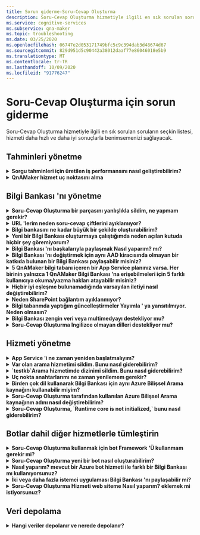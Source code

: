 ```yaml
---
title: Sorun giderme-Soru-Cevap Oluşturma
description: Soru-Cevap Oluşturma hizmetiyle ilgili en sık sorulan soruların seçkin listesi, hizmeti daha hızlı ve daha iyi sonuçlarla benimsemenizi sağlayacak.
ms.service: cognitive-services
ms.subservice: qna-maker
ms.topic: troubleshooting
ms.date: 03/25/2020
ms.openlocfilehash: 06747e2d053171749bfc5c9c394dab3d48674d67
ms.sourcegitcommit: 829d951d5c90442a38012daaf77e86046018e5b9
ms.translationtype: MT
ms.contentlocale: tr-TR
ms.lasthandoff: 10/09/2020
ms.locfileid: "91776247"
---
```

# <a name="troubleshooting-for-qna-maker"></a>Soru-Cevap Oluşturma için sorun giderme

Soru-Cevap Oluşturma hizmetiyle ilgili en sık sorulan soruların seçkin listesi, hizmeti daha hızlı ve daha iyi sonuçlarla benimsemenizi sağlayacak.

<a name="how-to-get-the-qnamaker-service-hostname"></a>

## <a name="manage-predictions"></a>Tahminleri yönetme

<details>
<summary><b>Sorgu tahminleri için üretilen iş performansını nasıl geliştirebilirim?</b></summary>

**Cevap**: performans sorunları, hem App Service hem de bilişsel arama için ölçeği büyütme yapmanız gerektiğini gösterir. Performansı artırmak için Bilişsel Arama bir çoğaltma eklemeyi düşünün.

[Fiyatlandırma katmanları](Concepts/azure-resources.md)hakkında daha fazla bilgi edinin.
</details>

<details>
<summary><b>QnAMaker hizmet uç noktasını alma</b></summary>

**Yanıt**: qnaoluşturucu hizmeti uç noktası, Qnamaker desteği veya UserVoice ile iletişim kurmak için hata ayıklama amacıyla faydalıdır. Uç noktası bu biçimdeki bir URL 'dir: `https://your-resource-name.azurewebsites.net` .

1. [Azure Portal](https://portal.azure.com) QnAMaker hizmetinize (kaynak grubu) gidin

    ![Azure portal 'de QnAMaker Azure Kaynak grubu](./media/qnamaker-how-to-troubleshoot/qnamaker-azure-resourcegroup.png)

1. Soru-Cevap Oluşturma kaynakla ilişkili App Service seçin. Genellikle, adlar aynıdır.

     ![QnAMaker App Service seçin](./media/qnamaker-how-to-troubleshoot/qnamaker-azure-appservice.png)

1. Uç nokta URL 'SI genel bakış bölümünde kullanılabilir

    ![QnAMaker uç noktası](./media/qnamaker-how-to-troubleshoot/qnamaker-azure-gethostname.png)

</details>

## <a name="manage-the-knowledge-base"></a>Bilgi Bankası 'nı yönetme

<details>
<summary><b>Soru-Cevap Oluşturma bir parçasını yanlışlıkla sildim, ne yapmam gerekir?</b></summary>

**Cevap**: arama veya Web uygulaması gibi soru-cevap oluşturma kaynakla birlikte oluşturulan Azure hizmetlerinden hiçbirini silmeyin. Bunlar Soru-Cevap Oluşturma çalışması için gereklidir, Soru-Cevap Oluşturma doğru çalışmayı durdurur.

Soru ve yanıt çiftleri, dosyalar, URL 'Ler, özel sorular ve yanıtlar, bilgi tabanları veya Azure kaynakları dahil olmak üzere tüm silmeler kalıcıdır. Bilgi Bankalarınızın herhangi bir bölümünü silmeden önce, bilgi bankaınızı **Ayarlar** sayfasından dışarı aktardığınızdan emin olun.

</details>

<details>
<summary><b>URL 'lerim neden soru-cevap çiftlerini ayıklamıyor?</b></summary>

**Cevap**: soru-cevap oluşturma geçerli SSS URL 'lerinden bazı soru-cevap (QNA) içeriğini otomatik olarak ayıklayamıyor olabilir. Bu gibi durumlarda, QnA içeriğini bir. txt dosyasına yapıştırabilir ve aracın bunu alıp alabildiğinden bkz. Alternatif olarak, [soru-cevap oluşturma portalı](https://qnamaker.ai)aracılığıyla bilgi bankasında içerik ekleyebilirsiniz.

</details>

<details>
<summary><b>Bilgi bankasını ne kadar büyük bir şekilde oluşturabilirim?</b></summary>

**Cevap**: bilgi bankasındaki boyut, soru-cevap oluşturma hizmeti oluştururken seçtiğiniz Azure Search SKU 'suna bağlıdır. Daha ayrıntılı bilgi için [burayı](./Tutorials/choosing-capacity-qnamaker-deployment.md) okuyun.

</details>

<details>
<summary><b>Yeni bir Bilgi Bankası oluşturmaya çalıştığımda neden açılan kutuda hiçbir şey göremiyorum?</b></summary>

**Cevap**: Azure 'da henüz hiç soru-cevap oluşturma hizmeti oluşturmadınız. Bunu nasıl yapacağınızı öğrenmek için [buradan](./How-To/set-up-qnamaker-service-azure.md) okuyun.

</details>

<details>
<summary><b>Bilgi Bankası 'nı başkalarıyla paylaşmak Nasıl yaparım? mı?</b></summary>

**Cevap**: soru-cevap oluşturma bir hizmet düzeyinde paylaşım çalışır, diğer bir deyişle, hizmette tüm bilgi tabanları paylaşılır. Bilgi Bankası 'nda nasıl [işbirliği yapılacağını okuyun](./How-To/collaborate-knowledge-base.md) .

</details>

<details>
<summary><b>Bilgi Bankası 'nı değiştirmek için aynı AAD kiracısında olmayan bir katkıda bulunan bir Bilgi Bankası paylaşabilir misiniz?</b></summary>

**Yanıt**: paylaşım, Azure rol tabanlı erişim denetimi 'Ne (Azure RBAC) dayanır. Azure 'da _herhangi_ bir kaynağı başka bir kullanıcıyla paylaşabilmek için soru-cevap oluşturma de paylaşabilirsiniz.

</details>

<details>
<summary><b>5 QnAMaker bilgi tabanı içeren bir App Service planınız varsa. Her birinin yalnızca 1 QnAMaker Bilgi Bankası 'na erişebilmeleri için 5 farklı kullanıcıya okuma/yazma hakları atayabilir misiniz?</b></summary>

**Cevap**: tek bir bilgi bankasını değil, tüm QnAMaker hizmetini paylaşabilirsiniz.

</details>

<details>
<summary><b>Hiçbir iyi eşleşme bulunamadığında varsayılan iletiyi nasıl değiştirebilirim?</b></summary>

**Cevap**: varsayılan Ileti, App Service 'teki ayarların bir parçasıdır.
- Azure portal App Service kaynağına gidin

![qnamaker appservice](./media/qnamaker-faq/qnamaker-resource-list-appservice.png)
- **Ayarlar** seçeneğine tıklayın

![qnamaker appservice ayarları](./media/qnamaker-faq/qnamaker-appservice-settings.png)
- **Defaultanswer** ayarının değerini değiştirme
- App Service 'i yeniden başlatın

![qnamaker appservice yeniden başlatma](./media/qnamaker-faq/qnamaker-appservice-restart.png)


</details>

<details>
<summary><b>Neden SharePoint bağlantım ayıklanmıyor?</b></summary>

**Cevap**: daha fazla bilgi için bkz. [veri kaynağı konumları](./Concepts/knowledge-base.md#data-source-locations) .

</details>

<details>
<summary><b>Bilgi tabanmda yaptığım güncelleştirmeler Yayımla ' ya yansıtılmıyor. Neden olmasın?</b></summary>

**Cevap**: bir tablo güncelleştirmesinde, testte veya ayarda, yayımlanmadan önce kaydedilmesi gereken her düzenleme işlemi. Her düzenleme işleminden sonra **Kaydet ve eğitme** düğmesine tıkladığınızdan emin olun.

</details>

<details>
<summary><b>Bilgi Bankası zengin veri veya multimedyayı destekliyor mu?</b></summary>

**Yanıt**:

#### <a name="multimedia-auto-extraction-for-files-and-urls"></a>Dosyalar ve URL 'Ler için çoklu ortam otomatik ayıklama

* URL 'ler-HTML-Markaşağı dönüştürme özelliği sınırlıdır.
* Dosyalar-desteklenmiyor

#### <a name="answer-text-in-markdown"></a>Markaşağı 'da yanıt metni
Bilgi Bankası 'nda QnA çiftleri olduktan sonra, bir yanıtın markaşağı metnini düzenleyerek genel URL 'lerden kullanılabilen medyaya bağlantılar ekleyebilirsiniz.


</details>

<details>
<summary><b>Soru-Cevap Oluşturma Ingilizce olmayan dilleri destekliyor mu?</b></summary>

**Cevap**: [desteklenen diller](./Overview/languages-supported.md)hakkında daha fazla ayrıntı görüntüleyin.

Birden çok dilde içeriğiniz varsa, her dil için ayrı bir hizmet oluşturmayı unutmayın.

</details>

## <a name="manage-service"></a>Hizmeti yönetme

<details>
<summary><b>App Service 'i ne zaman yeniden başlatmalıyım?</b></summary>

**Cevap**: **Kullanıcı ayarları** [sayfasındaki](https://www.qnamaker.ai/UserSettings) **Endpoint Keys** tablosunda Bilgi Bankası 'nın sürüm değerinin yanında uyarı simgesi olduğunda App Service 'i yenileyin.

</details>

<details>
<summary><b>Var olan arama hizmetimi sildim. Bunu nasıl giderebilirim?</b></summary>

**Cevap**: bir Azure bilişsel arama dizinini silerseniz, işlem nihai ve Dizin kurtarılamıyor.

</details>

<details>
<summary><b>`testkb`Arama hizmetimde dizinimi sildim. Bunu nasıl giderebilirim?</b></summary>

**Cevap**: eski verileriniz kurtarılamıyor. Yeni bir Soru-Cevap Oluşturma kaynağı oluşturun ve bilgi bankanızı tekrar oluşturun.

</details>

<details>
<summary><b>Uç nokta anahtarlarımı ne zaman yenilemem gerekir?</b></summary>

**Cevap**: Bu anahtarların tehlikede olduğunu düşünüyorsanız, uç nokta anahtarlarınızı yenileyin.

</details>

<details>
<summary><b>Birden çok dil kullanarak Bilgi Bankası için aynı Azure Bilişsel Arama kaynağını kullanabilir miyim?</b></summary>

**Cevap**: birden çok dil ve birden çok bilgi tabanı kullanmak için, kullanıcının her dil için bir soru-cevap oluşturma kaynağı oluşturması gerekir. Bu, dil başına ayrı bir Azure Arama hizmeti oluşturur. Tek bir Azure Search hizmetinde farklı dil bilgisi esaslarını karışmaya, sonuçların uygunluğu düşürüldü.

</details>

<details>
<summary><b>Soru-Cevap Oluşturma tarafından kullanılan Azure Bilişsel Arama kaynağının adını nasıl değiştirebilirim?</b></summary>

**Cevap**: Azure bilişsel arama kaynağının adı, sonunda bazı rastgele harfler eklenmiş soru-cevap oluşturma kaynak adıdır. Bu, Soru-Cevap Oluşturma için birden çok arama kaynağı arasında ayrım yapmayı zorlaştırır. Ayrı bir arama hizmeti oluşturun (istediğiniz şekilde adlandırın) ve QnA hizmetinize bağlayın. Adımlar, [bir Azure aramasını yükseltmek](How-To/set-up-qnamaker-service-azure.md#upgrade-the-azure-cognitive-search-service)için yapmanız gereken adımlara benzerdir.

</details>

<details>
<summary><b>Soru-Cevap Oluşturma, `Runtime core is not initialized,` bunu nasıl giderebilirim?</b></summary>

**Cevap**: App Service için disk alanı dolu olabilir. Disk alanınızı çözme adımları:

1. [Azure Portal](https://portal.azure.com), soru-cevap oluşturma App Service ' i seçin ve ardından hizmeti durdurun.
1. Uygulama hizmetinde hala **geliştirme araçları**' nı ve **Gelişmiş Araçlar**' ı seçin, sonra da **Git**' i seçin. Bu, yeni bir tarayıcı penceresi açar.
1. Komut satırı aracını açmak için **hata ayıklama konsolu**' nu ve ardından **cmd** ' yi seçin.
1. _Site/Wwwroot/veri/QnAMaker/_ dizine gidin.
1. Adı ile başlayan tüm klasörleri kaldırın `rd` .

    Aşağıdakileri **silmeyin** :

    * KbIdToRankerMappings.txt dosyası
    * Dosya üzerinde EndpointSettings.js
    * EndpointKeys klasörü

1. App Service 'i başlatın.
1. Şimdi çalıştığını doğrulamak için bilgi bankaıza erişin.

</details>

## <a name="integrate-with-other-services-including-bots"></a>Botlar dahil diğer hizmetlerle tümleştirin

<details>
<summary><b>Soru-Cevap Oluşturma kullanmak için bot Framework 'Ü kullanmam gerekir mi?</b></summary>

**Cevap**: hayır, soru-cevap oluşturma Ile [bot çerçevesini](https://github.com/Microsoft/botbuilder-dotnet) kullanmanıza gerek yoktur. Ancak, Soru-Cevap Oluşturma [Azure bot hizmetinde](https://docs.microsoft.com/azure/bot-service/?view=azure-bot-service-4.0)birkaç şablondan biri olarak sunulur. Bot hizmeti, Microsoft bot Framework aracılığıyla hızlı akıllı bot geliştirmesi sunar ve sunucu-daha az bir ortamda çalışır.

</details>

<details>
<summary><b>Soru-Cevap Oluşturma yeni bir bot nasıl oluşturabilirim?</b></summary>

**Cevap**: Azure bot hizmeti ile bot 'nizi oluşturmak için [Bu](./Quickstarts/create-publish-knowledge-base.md) belgelerde verilen yönergeleri izleyin.

</details>

<details>
<summary><b>Nasıl yaparım? mevcut bir Azure bot hizmeti ile farklı bir Bilgi Bankası mı kullanıyorsunuz?</b></summary>

**Cevap**: bilgi tabanınız hakkında aşağıdaki bilgilere sahip olmanız gerekir:

* Bilgi Bankası KIMLIĞI.
* Bilgi Bankası 'nın yayımlanan bitiş noktası özel alt etki alanı adı, `host` Yayımlama sonrasında **Ayarlar** sayfasında bulunur.
* Bilgi Bankası 'nın yayımlanmış uç nokta anahtarı-yayımladıktan sonra **Ayarlar** sayfasında bulunur.

Bu bilgilerle, Azure portal bot 'ın App Service 'e gidin. **Ayarlar-> yapılandırma-> uygulama ayarları**altında bu değerleri değiştirin.

Bilgi Bankası 'nın uç nokta anahtarı, `QnAAuthkey` ABS hizmetinde etiketlidir.

</details>

<details>
<summary><b>İki veya daha fazla istemci uygulaması Bilgi Bankası 'nı paylaşabilir mi?</b></summary>

**Cevap**: Evet, Bilgi Bankası herhangi bir sayıda istemciden sorgulanabilir. Bilgi bankasından gelen yanıt yavaş veya zaman aşımına uğrar görünüyorsa, Bilgi Bankası ile ilişkili App Service 'in hizmet katmanını yükseltmeyi göz önünde bulundurun.

</details>

<details>
<summary><b>Soru-Cevap Oluşturma Hizmeti web siteme Nasıl yaparım? eklemek mi istiyorsunuz?</b></summary>

**Cevap**: soru-cevap oluşturma hizmetini Web sitenize web sohbeti denetimi olarak eklemek için aşağıdaki adımları izleyin:

1. [Buradaki](./Quickstarts/create-publish-knowledge-base.md)YÖNERGELERI izleyerek SSS bot uygulamanızı oluşturun.
2. [Buradaki](https://docs.microsoft.com/azure/bot-service/bot-service-channel-connect-webchat) adımları izleyerek Web sohbetini etkinleştirin

</details>

## <a name="data-storage"></a>Veri depolama

<details>
<summary><b>Hangi veriler depolanır ve nerede depolanır?</b></summary>

**Yanıt**:

Soru-Cevap Oluşturma hizmetinizi oluşturduğunuzda bir Azure bölgesi seçtiniz. Bilgi tabanlarınız ve günlük dosyalarınız bu bölgede depolanır.

</details>